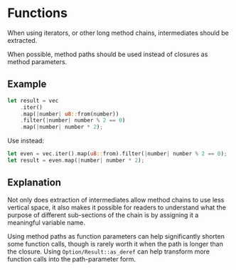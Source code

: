 # Functions

When using iterators, or other long method chains, intermediates should be
extracted.

When possible, method paths should be used instead of closures as method
parameters.

## Example

```rust
let result = vec
    .iter()
    .map(|number| u8::from(number))
    .filter(|number| number % 2 == 0)
    .map(|number| number * 2);
```

Use instead:

```rust
let even = vec.iter().map(u8::from).filter(|number| number % 2 == 0);
let result = even.map(|number| number * 2);
```

## Explanation

Not only does extraction of intermediates allow method chains to use less
vertical space, it also makes it possible for readers to understand what the
purpose of different sub-sections of the chain is by assigning it a meaningful
variable name.

Using method paths as function parameters can help significantly shorten some
function calls, though is rarely worth it when the path is longer than the
closure. Using `Option/Result::as_deref` can help transform more function calls
into the path-parameter form.
